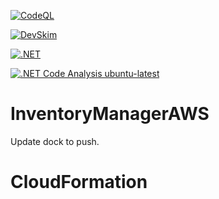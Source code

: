 [![CodeQL](https://github.com/Gigundo/InventoryManagerAWS/actions/workflows/codeql-analysis.yml/badge.svg)](https://github.com/Gigundo/InventoryManagerAWS/actions/workflows/codeql-analysis.yml)

[![DevSkim](https://github.com/Gigundo/InventoryManagerAWS/actions/workflows/devskim.yml/badge.svg?branch=master)](https://github.com/Gigundo/InventoryManagerAWS/actions/workflows/devskim.yml)

[![.NET](https://github.com/Gigundo/InventoryManagerAWS/actions/workflows/master-src-build-and-test.yml/badge.svg)](https://github.com/Gigundo/InventoryManagerAWS/actions/workflows/master-src-build-and-test.yml)

[![.NET Code Analysis ubuntu-latest](https://github.com/Gigundo/InventoryManagerAWS/actions/workflows/net-code-analysis-ubuntu.yml/badge.svg)](https://github.com/Gigundo/InventoryManagerAWS/actions/workflows/net-code-analysis-ubuntu.yml)

# InventoryManagerAWS

Update dock to push.

# CloudFormation
